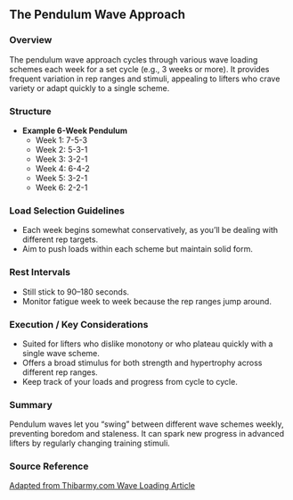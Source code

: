 ## The Pendulum Wave Approach

### Overview
The pendulum wave approach cycles through various wave loading schemes each week for a set cycle (e.g., 3 weeks or more). It provides frequent variation in rep ranges and stimuli, appealing to lifters who crave variety or adapt quickly to a single scheme.

### Structure
- **Example 6-Week Pendulum**  
  - Week 1: 7-5-3  
  - Week 2: 5-3-1  
  - Week 3: 3-2-1  
  - Week 4: 6-4-2  
  - Week 5: 3-2-1  
  - Week 6: 2-2-1

### Load Selection Guidelines
- Each week begins somewhat conservatively, as you’ll be dealing with different rep targets.  
- Aim to push loads within each scheme but maintain solid form.

### Rest Intervals
- Still stick to 90–180 seconds.  
- Monitor fatigue week to week because the rep ranges jump around.

### Execution / Key Considerations
- Suited for lifters who dislike monotony or who plateau quickly with a single wave scheme.  
- Offers a broad stimulus for both strength and hypertrophy across different rep ranges.  
- Keep track of your loads and progress from cycle to cycle.

### Summary
Pendulum waves let you “swing” between different wave schemes weekly, preventing boredom and staleness. It can spark new progress in advanced lifters by regularly changing training stimuli.

### Source Reference
[Adapted from Thibarmy.com Wave Loading Article](https://thibarmy.com/wave-loading-02/)